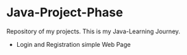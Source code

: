 # Java-Project-Phase

Repository of my projects. This is my Java-Learning Journey.

- Login and Registration simple Web Page
